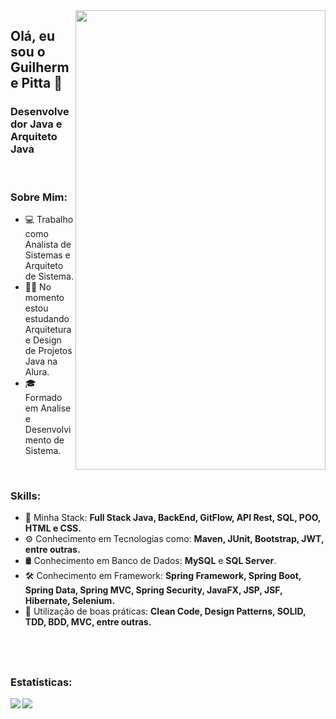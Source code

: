 <img align="right" width="400" height="735" right="0px" src="https://i.imgur.com/t1NicXz.png">
<h2 align = "left"> Olá, eu sou o Guilherme Pitta 👋 </h2> 

### Desenvolvedor Java e Arquiteto Java

<br>

### Sobre Mim:

<p align="left" margin-left="10px"> 

- 💻 Trabalho como Analista de Sistemas e Arquiteto de Sistema.
- 👨‍💻 No momento estou estudando Arquitetura e Design de Projetos Java na Alura.
- 🎓 Formado em Analise e Desenvolvimento de Sistema.


<br>

### Skills:

<p align="left" margin-left="10px">
  
- 🧩 Minha Stack: <strong> Full Stack Java, BackEnd, GitFlow, API Rest, SQL, POO, HTML e CSS.</strong> <br>
- ⚙ Conhecimento em Tecnologias como: <strong> Maven, JUnit, Bootstrap, JWT, entre outras.</strong> <br>
- 🛢 Conhecimento em Banco de Dados: <strong>MySQL</strong> e <strong>SQL Server</strong>.<br>
- 🛠 Conhecimento em Framework: <strong> Spring Framework, Spring Boot, Spring Data, Spring MVC, Spring Security, JavaFX, JSP, JSF, Hibernate, Selenium.</strong> <br>
- 🧩 Utilização de boas práticas: <strong>Clean Code, Design Patterns, SOLID, TDD, BDD, MVC, entre outras.</strong>
</p>

<br/>
<br/>

<h2 align = "left"> </h2> 


### Estatísticas:

<p align="left"> 
  <img align="left" src="https://github-readme-stats.vercel.app/api?username=guipitta87&show_icons=true&hide_border=true&count_private=true&include_all_commits=true&title_color=58aa6ff&icon_color=1f6feb&text_color=c3d1d9&bg_color=22272e" />
   <img align="center" src="https://github-readme-stats.vercel.app/api/top-langs/?username=guipitta87&show_icons=true&hide_border=true&count_private=true&include_all_commits=true&title_color=58aa6ff&icon_color=1f6feb&text_color=c3d1d9&bg_color=22272e&layout=compact" />
</p>


<h2 align = "left"> </h2> 
